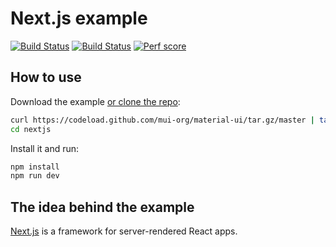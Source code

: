 # Next.js example
[![Build Status](https://img.shields.io/badge/lighthouse_performance-95-green.svg)](https://travis-ci.org/emazzotta/lighthouse-badges)
[![Build Status](https://lighthouse-ci.lazyorange.xyz/api/reports/badge/performance.svg?url=https://nextjs-web-app.lazyorange.xyz/)](https://github.com/lazyorangejs/nextjs-web-app)
[![Perf score](https://7948f23c.ngrok.io/api/reports/badge/performance.svg)](https://github.com/lazyorangejs/nextjs-web-app)

## How to use

Download the example [or clone the repo](https://github.com/mui-org/material-ui):

```sh
curl https://codeload.github.com/mui-org/material-ui/tar.gz/master | tar -xz --strip=2  material-ui-master/examples/nextjs
cd nextjs
```

Install it and run:

```sh
npm install
npm run dev
```

## The idea behind the example

[Next.js](https://github.com/zeit/next.js) is a framework for server-rendered React apps.
